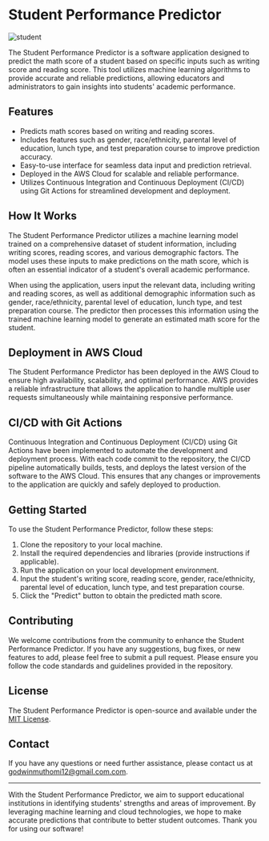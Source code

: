 # Student Performance Predictor

![student](https://github.com/Godwin45/student-app/assets/71969710/a6cb7302-6f1e-4f56-a2f4-a34c0f2e9098)

The Student Performance Predictor is a software application designed to predict the math score of a student based on specific inputs such as writing score and reading score. This tool utilizes machine learning algorithms to provide accurate and reliable predictions, allowing educators and administrators to gain insights into students' academic performance.

## Features

- Predicts math scores based on writing and reading scores.
- Includes features such as gender, race/ethnicity, parental level of education, lunch type, and test preparation course to improve prediction accuracy.
- Easy-to-use interface for seamless data input and prediction retrieval.
- Deployed in the AWS Cloud for scalable and reliable performance.
- Utilizes Continuous Integration and Continuous Deployment (CI/CD) using Git Actions for streamlined development and deployment.

## How It Works

The Student Performance Predictor utilizes a machine learning model trained on a comprehensive dataset of student information, including writing scores, reading scores, and various demographic factors. The model uses these inputs to make predictions on the math score, which is often an essential indicator of a student's overall academic performance.

When using the application, users input the relevant data, including writing and reading scores, as well as additional demographic information such as gender, race/ethnicity, parental level of education, lunch type, and test preparation course. The predictor then processes this information using the trained machine learning model to generate an estimated math score for the student.

## Deployment in AWS Cloud

The Student Performance Predictor has been deployed in the AWS Cloud to ensure high availability, scalability, and optimal performance. AWS provides a reliable infrastructure that allows the application to handle multiple user requests simultaneously while maintaining responsive performance.

## CI/CD with Git Actions

Continuous Integration and Continuous Deployment (CI/CD) using Git Actions have been implemented to automate the development and deployment process. With each code commit to the repository, the CI/CD pipeline automatically builds, tests, and deploys the latest version of the software to the AWS Cloud. This ensures that any changes or improvements to the application are quickly and safely deployed to production.

## Getting Started

To use the Student Performance Predictor, follow these steps:

1. Clone the repository to your local machine.
2. Install the required dependencies and libraries (provide instructions if applicable).
3. Run the application on your local development environment.
4. Input the student's writing score, reading score, gender, race/ethnicity, parental level of education, lunch type, and test preparation course.
5. Click the "Predict" button to obtain the predicted math score.

## Contributing

We welcome contributions from the community to enhance the Student Performance Predictor. If you have any suggestions, bug fixes, or new features to add, please feel free to submit a pull request. Please ensure you follow the code standards and guidelines provided in the repository.

## License

The Student Performance Predictor is open-source and available under the [MIT License](LICENSE).

## Contact

If you have any questions or need further assistance, please contact us at [godwinmuthomi12@gmail.com.com](mailto:godwinmuthomi12@gmail.com).

---

With the Student Performance Predictor, we aim to support educational institutions in identifying students' strengths and areas of improvement. By leveraging machine learning and cloud technologies, we hope to make accurate predictions that contribute to better student outcomes. Thank you for using our software!

